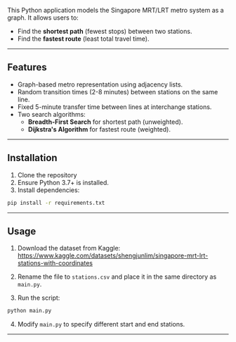 

This Python application models the Singapore MRT/LRT metro system as a graph. It allows users to:

- Find the **shortest path** (fewest stops) between two stations.
- Find the **fastest route** (least total travel time).

---

## Features

- Graph-based metro representation using adjacency lists.
- Random transition times (2-8 minutes) between stations on the same line.
- Fixed 5-minute transfer time between lines at interchange stations.
- Two search algorithms:
  - **Breadth-First Search** for shortest path (unweighted).
  - **Dijkstra's Algorithm** for fastest route (weighted).

---

## Installation

1. Clone the repository 
2. Ensure Python 3.7+ is installed.
3. Install dependencies:

```bash
pip install -r requirements.txt
```

---

## Usage

1. Download the dataset from Kaggle:
   https://www.kaggle.com/datasets/shengjunlim/singapore-mrt-lrt-stations-with-coordinates

2. Rename the file to `stations.csv` and place it in the same directory as `main.py`.

3. Run the script:

```bash
python main.py
```

4. Modify `main.py` to specify different start and end stations.

---





